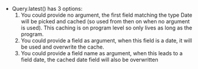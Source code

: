 - Query.latest() has 3 options:
    1. You could provide no argument, the first field matching the type Date will be picked and cached (so used from then on when no argument is used). This caching is on program level so only lives as long as the program.
    2. You could provide a field as argument, when this field is a date, it will be used and overwrite the cache.
    3. You could provide a field name as argument, when this leads to a field date, the cached date field will also be overwritten